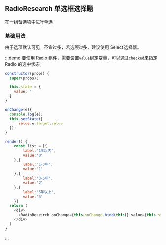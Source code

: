 ## RadioResearch 单选框选择题

在一组备选项中进行单选

### 基础用法

由于选项默认可见，不宜过多，若选项过多，建议使用 Select 选择器。

:::demo 要使用 Radio 组件，需要设置`value`绑定变量，可以通过`checked`来指定 Radio 的选中状态。

```js
constructor(props) {
  super(props);

  this.state = {
    value: ''
  }
}

onChange(e){
  console.log(e);
  this.setState({ 
      value:e.target.value 
  });
}

render() {
    const list = [{
        label:'1年以内',
        value:'0'
    },{
        label:'1~3年',
        value:'1'
    },{
        label:'3~5年',
        value:'2'
    },{
        label:'5年以上',
        value:'3'
    }]
  return (
    <div>
      <RadioResearch onChange={this.onChange.bind(this)} value={this.state.value} title="你参与基金投资已经多久了？" list={list}/>
    </div>
  )
}
```

:::
